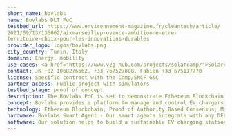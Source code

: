 ```yaml
---
short_name: bovlabs
name: Bovlabs DLT PoC
testbed_url: https://www.environnement-magazine.fr/cleantech/article/
2021/09/13/136062/aixmarseilleprovence-ambitionne-etre-
territoire-choix-pour-les-innovations-durables
provider_logo: logos/bovlabs.png
city_country: Turin, Italy
domains: Energy, mobility
use-cases: <a href="https://www.v2g-hub.com/projects/solarcamp/">Solarcamp project</a>
contact: JK +82 1068276562, +33 767527808, Fabien +33 675137770
license: Specific contract with the Camp/SNCF G&C
partner_access: Public project with simulators
testbed_stage: proof of concept
description: The Bovlabs PoC is set to demonstrate Ethereum Blockchain. Proof of Authority Based Consensus; 3 million transactions recorded in the first project; 450 transactions per second are supported; Smart agents uses light nodes to transact energy transactions; Smart contracts used for trade and execution (written using Solidity); ERC 20 Tokens used for transacting energy peer to peer. 
concept: Bovlabs provides a platform to manage and control EV chargers. Our goal is to maximize utility for operators and EV owners. In doing so, charging cycles are optimized based on energy price, demand chargers, demand response programmers, along with driver inputs (for example, parking duration). Bovlabs developed an innovative system for SNCF G&C responsible for the management of EV charging stations at passenger train stations. This was done in collaboration with our partners - Nissan, Accenture, the Camp and VINCI Energies - specifically including V2G capabilities. The results were significant - bring more cost effective and optimized - giving rise to greener and more attractive EV charging services.
technology: Ethereum Blockchain; Proof of Authority Based Consensus; Microservices Architecture; Using Spring Boot and Spring Cloud; Java, Python, Nodejs; MySQL; REST; ML; OCPP 1.6; Web apps.
hardware: Bovlabs Smart Agent - Our smart agents integrate with any DERs (like solar, battery storage, EVSE) to record secure P2P energy transactions within the blockchain node embedded within the agent. This creates a distributed, decentralized dataset and with distributed intelligence at edges (ML) creates Virtual Power Plants.
software: Our solution helps to build a sustainable EV charging station by reducing its OPEX by 20-30%. We integrate with EV charging stations and optimize cost through smart charging and P2P energy trading. Our algorithm uses Peak/Off peak Demand, Energy Prices, Parking utilizations, Renewable energy integration, Grid events (TSO/DSO) and creates a unique charging profile.
---
```


